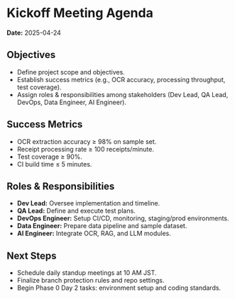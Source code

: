 # Kickoff Meeting Agenda

**Date:** 2025-04-24

## Objectives
- Define project scope and objectives.
- Establish success metrics (e.g., OCR accuracy, processing throughput, test coverage).
- Assign roles & responsibilities among stakeholders (Dev Lead, QA Lead, DevOps, Data Engineer, AI Engineer).

## Success Metrics
- OCR extraction accuracy ≥ 98% on sample set.
- Receipt processing rate ≥ 100 receipts/minute.
- Test coverage ≥ 90%.
- CI build time ≤ 5 minutes.

## Roles & Responsibilities
- **Dev Lead:** Oversee implementation and timeline.
- **QA Lead:** Define and execute test plans.
- **DevOps Engineer:** Setup CI/CD, monitoring, staging/prod environments.
- **Data Engineer:** Prepare data pipeline and sample dataset.
- **AI Engineer:** Integrate OCR, RAG, and LLM modules.

## Next Steps
- Schedule daily standup meetings at 10 AM JST.
- Finalize branch protection rules and repo settings.
- Begin Phase 0 Day 2 tasks: environment setup and coding standards.
